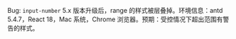 Bug: `input-number` 5.x 版本升级后，range 的样式被层叠掉。环境信息：antd 5.4.7，React 18，Mac 系统，Chrome 浏览器。预期：受控情况下超出范围有警告的样式。
